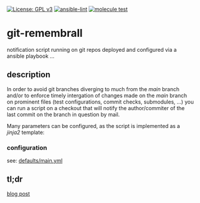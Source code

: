 [![License: GPL v3](https://img.shields.io/badge/License-GPL%20v3-blue.svg)](http://www.gnu.org/licenses/gpl-3.0)
[![ansible-lint](https://github.com/zerwes/git-remembrall/actions/workflows/lint.yml/badge.svg)](https://github.com/zerwes/git-remembrall/actions/workflows/lint.yml)
[![molecule test](https://github.com/zerwes/git-remembrall/actions/workflows/molecule.yml/badge.svg)](https://github.com/zerwes/git-remembrall/actions/workflows/molecule.yml)

# git-remembrall
notification script running on git repos deployed and configured via a ansible playbook ...

## description
In order to avoid git branches diverging to much from the *main* branch and/or to enforce timely intergation of changes made on the *main* branch on prominent files (test configurations, commit checks, submodules, ...) you can run a script on a checkout that will notify the author/commiter of the last commit on the branch in question by mail.

Many parameters can be configured, as the script is implemented as a *jinja2* template:

### configuration
see: [defaults/main.yml](defaults/main.yml)

## tl;dr
[blog post](https://zero-sys.net/ubloit/blog/git-remembrall)
